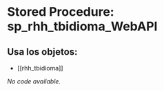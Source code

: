 # Stored Procedure: sp_rhh_tbidioma_WebAPI

## Usa los objetos:
- [[rhh_tbidioma]]

*No code available.*
